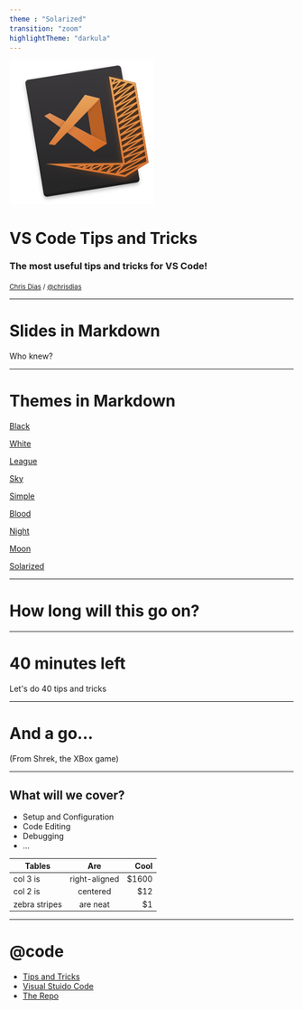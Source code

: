 ```yaml
---
theme : "Solarized"
transition: "zoom"
highlightTheme: "darkula"
---
```


![icon](icon.png)

# VS Code Tips and Tricks

### The most useful tips and tricks for VS Code!

<small>[Chris Dias](https://code.visualstudio.com) / [@chrisdias](http://twitter.com/chrisdias)</small>


---

# Slides in Markdown

Who knew?

---

# Themes in Markdown
 
<a href="#" onclick="document.getElementById('theme').setAttribute('href','css/theme/black.css'); return false;">Black</a>

<a href="#" onclick="document.getElementById('theme').setAttribute('href','css/theme/white.css'); return false;">White</a>

<a href="#" onclick="document.getElementById('theme').setAttribute('href','css/theme/league.css'); return false;">League</a>

<a href="#" onclick="document.getElementById('theme').setAttribute('href','css/theme/sky.css'); return false;">Sky</a>

<a href="#" onclick="document.getElementById('theme').setAttribute('href','css/theme/simple.css'); return false;">Simple</a>

<a href="#" onclick="document.getElementById('theme').setAttribute('href','css/theme/blood.css'); return false;">Blood</a>

<a href="#" onclick="document.getElementById('theme').setAttribute('href','css/theme/night.css'); return false;">Night</a>

<a href="#" onclick="document.getElementById('theme').setAttribute('href','css/theme/moon.css'); return false;">Moon</a>

<a href="#" onclick="document.getElementById('theme').setAttribute('href','css/theme/solarized.css'); return false;">Solarized</a>


---

# How long will this go on?

---

# 40 minutes left

Let's do 40 tips and tricks

---

# And a go...
(From Shrek, the XBox game)

---

## What will we cover?

* Setup and Configuration
* Code Editing
* Debugging
* ...   

| Tables        | Are           | Cool  |
| ------------- |:-------------:| -----:|
| col 3 is      | right-aligned | $1600 |
| col 2 is      | centered      |   $12 |
| zebra stripes | are neat      |    $1 |

---


<!-- .slide: style="text-align: left;" -->
# @code

- [Tips and Tricks](https://bleck)
- [Visual Stuido Code](https://code.visualstudio.com)
- [The Repo](https://github.com/microsoft/vscode)